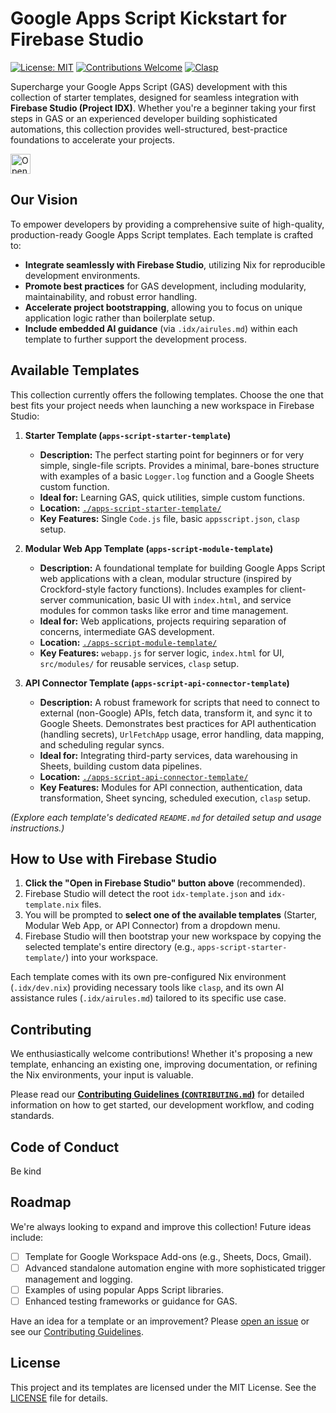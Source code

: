# Google Apps Script Kickstart for Firebase Studio
[![License: MIT](https://img.shields.io/badge/License-MIT-yellow.svg)](LICENSE) [![Contributions Welcome](https://img.shields.io/badge/contributions-welcome-brightgreen.svg?style=flat)](CONTRIBUTING.md) [![Clasp](https://img.shields.io/badge/clasp-v3.0.6--alpha-brightgreen.svg)](https://github.com/google/clasp)

Supercharge your Google Apps Script (GAS) development with this collection of starter templates, designed for seamless integration with **Firebase Studio (Project IDX)**. Whether you're a beginner taking your first steps in GAS or an experienced developer building sophisticated automations, this collection provides well-structured, best-practice foundations to accelerate your projects.

<a href="https://studio.firebase.google.com/new?template=https://github.com/contextvibes/firebase-studio-apps-script">
  <picture>
    <source
      media="(prefers-color-scheme: dark)"
      srcset="https://cdn.firebasestudio.dev/btn/open_dark_32.svg">
    <source
      media="(prefers-color-scheme: light)"
      srcset="https://cdn.firebasestudio.dev/btn/open_light_32.svg">
    <img
      height="32"
      alt="Open in Firebase Studio"
      src="https://cdn.firebasestudio.dev/btn/open_blue_32.svg">
  </picture>
</a>

## Our Vision

To empower developers by providing a comprehensive suite of high-quality, production-ready Google Apps Script templates. Each template is crafted to:
*   **Integrate seamlessly with Firebase Studio**, utilizing Nix for reproducible development environments.
*   **Promote best practices** for GAS development, including modularity, maintainability, and robust error handling.
*   **Accelerate project bootstrapping**, allowing you to focus on unique application logic rather than boilerplate setup.
*   **Include embedded AI guidance** (via `.idx/airules.md`) within each template to further support the development process.

## Available Templates

This collection currently offers the following templates. Choose the one that best fits your project needs when launching a new workspace in Firebase Studio:

1.  **Starter Template (`apps-script-starter-template`)**
    *   **Description:** The perfect starting point for beginners or for very simple, single-file scripts. Provides a minimal, bare-bones structure with examples of a basic `Logger.log` function and a Google Sheets custom function.
    *   **Ideal for:** Learning GAS, quick utilities, simple custom functions.
    *   **Location:** [`./apps-script-starter-template/`](./apps-script-starter-template/)
    *   **Key Features:** Single `Code.js` file, basic `appsscript.json`, `clasp` setup.

2.  **Modular Web App Template (`apps-script-module-template`)**
    *   **Description:** A foundational template for building Google Apps Script web applications with a clean, modular structure (inspired by Crockford-style factory functions). Includes examples for client-server communication, basic UI with `index.html`, and service modules for common tasks like error and time management.
    *   **Ideal for:** Web applications, projects requiring separation of concerns, intermediate GAS development.
    *   **Location:** [`./apps-script-module-template/`](./apps-script-module-template/)
    *   **Key Features:** `webapp.js` for server logic, `index.html` for UI, `src/modules/` for reusable services, `clasp` setup.

3.  **API Connector Template (`apps-script-api-connector-template`)**
    *   **Description:** A robust framework for scripts that need to connect to external (non-Google) APIs, fetch data, transform it, and sync it to Google Sheets. Demonstrates best practices for API authentication (handling secrets), `UrlFetchApp` usage, error handling, data mapping, and scheduling regular syncs.
    *   **Ideal for:** Integrating third-party services, data warehousing in Sheets, building custom data pipelines.
    *   **Location:** [`./apps-script-api-connector-template/`](./apps-script-api-connector-template/)
    *   **Key Features:** Modules for API connection, authentication, data transformation, Sheet syncing, scheduled execution, `clasp` setup.

*(Explore each template's dedicated `README.md` for detailed setup and usage instructions.)*

## How to Use with Firebase Studio

1.  **Click the "Open in Firebase Studio" button above** (recommended).
2.  Firebase Studio will detect the root `idx-template.json` and `idx-template.nix` files.
3.  You will be prompted to **select one of the available templates** (Starter, Modular Web App, or API Connector) from a dropdown menu.
4.  Firebase Studio will then bootstrap your new workspace by copying the selected template's entire directory (e.g., `apps-script-starter-template/`) into your workspace.

Each template comes with its own pre-configured Nix environment (`.idx/dev.nix`) providing necessary tools like `clasp`, and its own AI assistance rules (`.idx/airules.md`) tailored to its specific use case.

## Contributing

We enthusiastically welcome contributions! Whether it's proposing a new template, enhancing an existing one, improving documentation, or refining the Nix environments, your input is valuable.

Please read our [**Contributing Guidelines (`CONTRIBUTING.md`)**](CONTRIBUTING.md) for detailed information on how to get started, our development workflow, and coding standards.

## Code of Conduct

Be kind

## Roadmap

We're always looking to expand and improve this collection! Future ideas include:
*   [ ] Template for Google Workspace Add-ons (e.g., Sheets, Docs, Gmail).
*   [ ] Advanced standalone automation engine with more sophisticated trigger management and logging.
*   [ ] Examples of using popular Apps Script libraries.
*   [ ] Enhanced testing frameworks or guidance for GAS.

Have an idea for a template or an improvement? Please [open an issue](https://github.com/duizendstra/gas-template-tmp/issues) or see our [Contributing Guidelines](CONTRIBUTING.md).

## License

This project and its templates are licensed under the MIT License. See the [LICENSE](LICENSE) file for details.